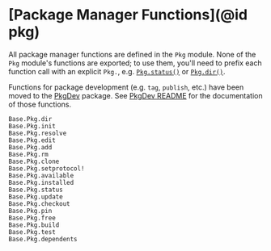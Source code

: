 # [Package Manager Functions](@id pkg)

All package manager functions are defined in the `Pkg` module. None of the `Pkg` module's functions
are exported; to use them, you'll need to prefix each function call with an explicit `Pkg.`, e.g.
[`Pkg.status()`](@ref) or [`Pkg.dir()`](@ref).

Functions for package development (e.g. `tag`, `publish`, etc.) have been moved to the [PkgDev](https://github.com/JuliaLang/PkgDev.jl)
package. See [PkgDev README](https://github.com/JuliaLang/PkgDev.jl/blob/master/README.md) for
the documentation of those functions.

```@docs
Base.Pkg.dir
Base.Pkg.init
Base.Pkg.resolve
Base.Pkg.edit
Base.Pkg.add
Base.Pkg.rm
Base.Pkg.clone
Base.Pkg.setprotocol!
Base.Pkg.available
Base.Pkg.installed
Base.Pkg.status
Base.Pkg.update
Base.Pkg.checkout
Base.Pkg.pin
Base.Pkg.free
Base.Pkg.build
Base.Pkg.test
Base.Pkg.dependents
```
